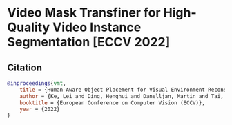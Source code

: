 # Video Mask Transfiner for High-Quality Video Instance Segmentation [ECCV 2022]

## Citation

```bibtex
@inproceedings{vmt,
    title = {Human-Aware Object Placement for Visual Environment Reconstruction},
    author = {Ke, Lei and Ding, Henghui and Danelljan, Martin and Tai, Yu-Wing and Tang, Chi-Keung and Yu, Fisher},
    booktitle = {European Conference on Computer Vision (ECCV)},
    year = {2022}
}
